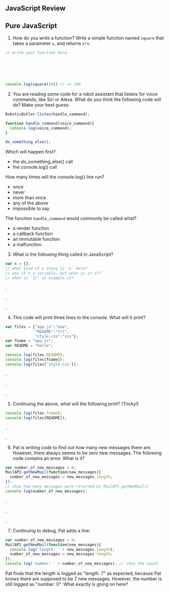 ## JavaScript Review

## Pure JavaScript

1. How do you write a function? Write a simple function named `square` 
   that takes a parameter `x`, and returns `x*x`.

```js
// write your function here






console.log(square(10)) // => 100
```

2. You are reading some code for a robot assistant that listens for voice 
   commands, like Siri or Alexa. What do you think the following code will do?
   Make your best guess:

```js
RoboticButler.listen(handle_command);

function handle_command(voice_command){
  console.log(voice_command);
}

do_something_else();
```

Which will happen first?

- the do_something_else() call
- the console.log() call

How many times will the console.log() line run?

- once
- never
- more than once
- any of the above
- impossible to say

The function `handle_command` would commonly be called what?

- a render function
- a callback function
- an immutable function
- a malfunction

3. What is the following thing called in JavaScript?

```js
var x = {};
// what kind of a thing is `x` here?
// yes it's a variable, but what is in it?
// what is `{}` an example of?
```

.

.

.

4. This code will print three lines to the console. What will it print?

```js
var files = {"app.js":"aaa",
             "README":"rrr",
             "style.css":"sss"};
var fname = "app.js";
var README = "hello";

console.log(files.README);
console.log(files[fname]);
console.log(files['style.css']);
```

.

.

.

5. Continuing the above, what will the following print? (Tricky!)

```js
console.log(files.fname);
console.log(files[README]);
```

.

.

6. Pat is writing code to find out how many new messages there are. 
   However, there always seems to be zero new messages. The following 
   code contains an error. What is it?

```js
var number_of_new_messages = 0;
MailAPI.getNewMail(function(new_messages){
  number_of_new_messages = new_messages.length;
});
// show how many messages were returned by MailAPI.getNewMail()
console.log(number_of_new_messages);
```

.

.

.

7. Continuing to debug, Pat adds a line:

```js
var number_of_new_messages = 0;
MailAPI.getNewMail(function(new_messages){
  console.log('length: ' + new_messages.length);
  number_of_new_messages = new_messages.length;
});
console.log('number: ' + number_of_new_messages); // show the count
```

  Pat finds that the length is logged as "length: 7" as expected, 
  because Pat knows there are supposed to be 7 new messages. However, 
  the number is still logged as "number: 0". What exactly is going on 
  here?
